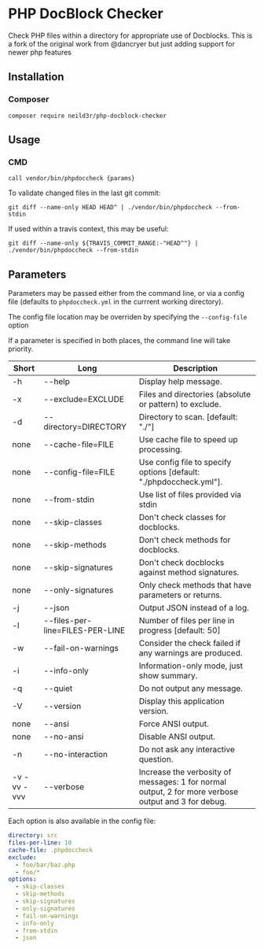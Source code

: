 # PHP DocBlock Checker
Check PHP files within a directory for appropriate use of Docblocks. This is a fork of the original work from @dancryer but just adding support for newer php features

## Installation
### Composer
`composer require neild3r/php-docblock-checker`

## Usage
### CMD
`call vendor/bin/phpdoccheck {params}`

To validate changed files in the last git commit:

`git diff --name-only HEAD HEAD^ | ./vendor/bin/phpdoccheck --from-stdin`

If used within a travis context, this may be useful:

`git diff --name-only ${TRAVIS_COMMIT_RANGE:-"HEAD^"} | ./vendor/bin/phpdoccheck --from-stdin`

## Parameters

Parameters may be passed either from the command line, or via a config file (defaults to `phpdoccheck.yml` in the currrent working directory).

The config file location may be overriden by specifying the `--config-file` option

If a parameter is specified in both places, the command line will take priority.

Short | Long | Description
------------ | ------------- | -----------
-h | --help | Display help message.
-x | --exclude=EXCLUDE | Files and directories (absolute or pattern) to exclude.
-d | --directory=DIRECTORY | Directory to scan. [default: "./"]
none | --cache-file=FILE | Use cache file to speed up processing.
none | --config-file=FILE | Use config file to specify options [default: "./phpdoccheck.yml"].
none | --from-stdin | Use list of files provided via stdin
none | --skip-classes | Don't check classes for docblocks.
none | --skip-methods | Don't check methods for docblocks.
none | --skip-signatures | Don't check docblocks against method signatures.
none | --only-signatures | Only check methods that have parameters or returns.
-j | --json | Output JSON instead of a log.
-l | --files-per-line=FILES-PER-LINE | Number of files per line in progress [default: 50]
-w | --fail-on-warnings | Consider the check failed if any warnings are produced.
-i | --info-only | Information-only mode, just show summary.
-q | --quiet | Do not output any message.
-V | --version | Display this application version.
none | --ansi | Force ANSI output.
none | --no-ansi | Disable ANSI output.
-n | --no-interaction | Do not ask any interactive question.
-v -vv -vvv | --verbose | Increase the verbosity of messages: 1 for normal output, 2 for more verbose output and 3 for debug.

Each option is also available in the config file:

```yaml
directory: src
files-per-line: 10
cache-file: .phpdoccheck
exclude:
  - foo/bar/baz.php
  - foo/*
options:
  - skip-classes
  - skip-methods
  - skip-signatures
  - only-signatures
  - fail-on-warnings
  - info-only
  - from-stdin
  - json
```
